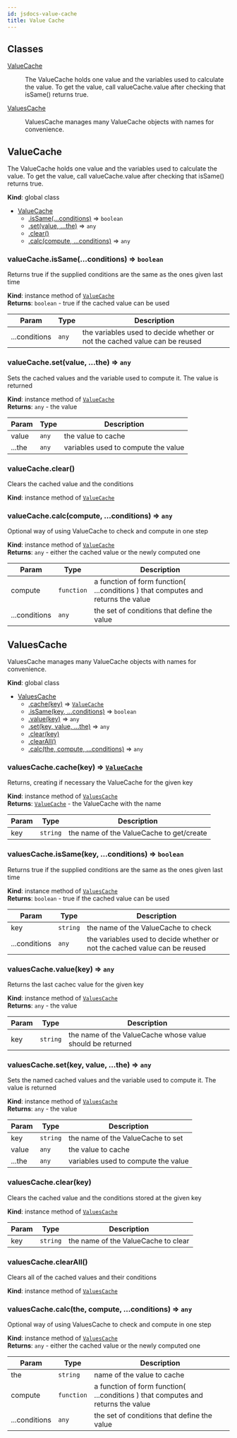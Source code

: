 ```yaml
---
id: jsdocs-value-cache
title: Value Cache
---
```

## Classes

<dl>
<dt><a href="#ValueCache">ValueCache</a></dt>
<dd><p>The ValueCache holds one value and the variables
used to calculate the value. To get the value,
call valueCache.value after checking that isSame()
returns true.</p>
</dd>
<dt><a href="#ValuesCache">ValuesCache</a></dt>
<dd><p>ValuesCache manages many ValueCache objects with names
for convenience.</p>
</dd>
</dl>

<a name="ValueCache"></a>

## ValueCache
The ValueCache holds one value and the variables
used to calculate the value. To get the value,
call valueCache.value after checking that isSame()
returns true.

**Kind**: global class  

* [ValueCache](#ValueCache)
    * [.isSame(...conditions)](#ValueCache+isSame) ⇒ <code>boolean</code>
    * [.set(value, ...the)](#ValueCache+set) ⇒ <code>any</code>
    * [.clear()](#ValueCache+clear)
    * [.calc(compute, ...conditions)](#ValueCache+calc) ⇒ <code>any</code>

<a name="ValueCache+isSame"></a>

### valueCache.isSame(...conditions) ⇒ <code>boolean</code>
Returns true if the supplied conditions
are the same as the ones given last time

**Kind**: instance method of [<code>ValueCache</code>](#ValueCache)  
**Returns**: <code>boolean</code> - true if the cached value can be used  

| Param | Type | Description |
| --- | --- | --- |
| ...conditions | <code>any</code> | the variables used to decide whether or not the cached value can be reused |

<a name="ValueCache+set"></a>

### valueCache.set(value, ...the) ⇒ <code>any</code>
Sets the cached values and the variable used
to compute it. The value is returned

**Kind**: instance method of [<code>ValueCache</code>](#ValueCache)  
**Returns**: <code>any</code> - the value  

| Param | Type | Description |
| --- | --- | --- |
| value | <code>any</code> | the value to cache |
| ...the | <code>any</code> | variables used to compute the value |

<a name="ValueCache+clear"></a>

### valueCache.clear()
Clears the cached value and the conditions

**Kind**: instance method of [<code>ValueCache</code>](#ValueCache)  
<a name="ValueCache+calc"></a>

### valueCache.calc(compute, ...conditions) ⇒ <code>any</code>
Optional way of using ValueCache to check and compute in one step

**Kind**: instance method of [<code>ValueCache</code>](#ValueCache)  
**Returns**: <code>any</code> - either the cached value or the newly computed one  

| Param | Type | Description |
| --- | --- | --- |
| compute | <code>function</code> | a function of form function( ...conditions ) that computes and returns the value |
| ...conditions | <code>any</code> | the set of conditions that define the value |

<a name="ValuesCache"></a>

## ValuesCache
ValuesCache manages many ValueCache objects with names
for convenience.

**Kind**: global class  

* [ValuesCache](#ValuesCache)
    * [.cache(key)](#ValuesCache+cache) ⇒ [<code>ValueCache</code>](#ValueCache)
    * [.isSame(key, ...conditions)](#ValuesCache+isSame) ⇒ <code>boolean</code>
    * [.value(key)](#ValuesCache+value) ⇒ <code>any</code>
    * [.set(key, value, ...the)](#ValuesCache+set) ⇒ <code>any</code>
    * [.clear(key)](#ValuesCache+clear)
    * [.clearAll()](#ValuesCache+clearAll)
    * [.calc(the, compute, ...conditions)](#ValuesCache+calc) ⇒ <code>any</code>

<a name="ValuesCache+cache"></a>

### valuesCache.cache(key) ⇒ [<code>ValueCache</code>](#ValueCache)
Returns, creating if necessary the ValueCache for
the given key

**Kind**: instance method of [<code>ValuesCache</code>](#ValuesCache)  
**Returns**: [<code>ValueCache</code>](#ValueCache) - the ValueCache with the name  

| Param | Type | Description |
| --- | --- | --- |
| key | <code>string</code> | the name of the ValueCache to get/create |

<a name="ValuesCache+isSame"></a>

### valuesCache.isSame(key, ...conditions) ⇒ <code>boolean</code>
Returns true if the supplied conditions are the same as the 
ones given last time

**Kind**: instance method of [<code>ValuesCache</code>](#ValuesCache)  
**Returns**: <code>boolean</code> - true if the cached value can be used  

| Param | Type | Description |
| --- | --- | --- |
| key | <code>string</code> | the name of the ValueCache to check |
| ...conditions | <code>any</code> | the variables used to decide whether or not the cached value can be reused |

<a name="ValuesCache+value"></a>

### valuesCache.value(key) ⇒ <code>any</code>
Returns the last cachec value for the given key

**Kind**: instance method of [<code>ValuesCache</code>](#ValuesCache)  
**Returns**: <code>any</code> - the value  

| Param | Type | Description |
| --- | --- | --- |
| key | <code>string</code> | the name of the ValueCache whose value should be returned |

<a name="ValuesCache+set"></a>

### valuesCache.set(key, value, ...the) ⇒ <code>any</code>
Sets the named cached values and the variable used
to compute it. The value is returned

**Kind**: instance method of [<code>ValuesCache</code>](#ValuesCache)  
**Returns**: <code>any</code> - the value  

| Param | Type | Description |
| --- | --- | --- |
| key | <code>string</code> | the name of the ValueCache to set |
| value | <code>any</code> | the value to cache |
| ...the | <code>any</code> | variables used to compute the value |

<a name="ValuesCache+clear"></a>

### valuesCache.clear(key)
Clears the cached value and the conditions stored
at the given key

**Kind**: instance method of [<code>ValuesCache</code>](#ValuesCache)  

| Param | Type | Description |
| --- | --- | --- |
| key | <code>string</code> | the name of the ValueCache to clear |

<a name="ValuesCache+clearAll"></a>

### valuesCache.clearAll()
Clears all of the cached values and their conditions

**Kind**: instance method of [<code>ValuesCache</code>](#ValuesCache)  
<a name="ValuesCache+calc"></a>

### valuesCache.calc(the, compute, ...conditions) ⇒ <code>any</code>
Optional way of using ValuesCache to check and compute in one step

**Kind**: instance method of [<code>ValuesCache</code>](#ValuesCache)  
**Returns**: <code>any</code> - either the cached value or the newly computed one  

| Param | Type | Description |
| --- | --- | --- |
| the | <code>string</code> | name of the value to cache |
| compute | <code>function</code> | a function of form function( ...conditions ) that computes and returns the value |
| ...conditions | <code>any</code> | the set of conditions that define the value |

